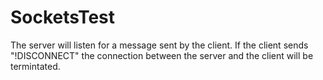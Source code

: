 # SocketsTest

The server will listen for a message sent by the client. If the client sends "!DISCONNECT" the connection between the server and the client will be termintated. 
